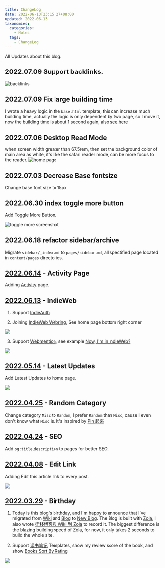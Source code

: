 ```yaml
---
title: ChangeLog
date: 2022-06-13T23:15:27+08:00
updated: 2022-06-13
taxonomies:
  categories:
    - Notes
  tags:
    - ChangeLog
---
```


All Updates about this blog.

<!-- more -->

## 2022.07.09 Support backlinks.

![backlinks](./backlinks.png)

## 2022.07.09 Fix large building time

I wrote a heavy logic in the `base.html` template, this can increase much building time, actually the logic is only dependent by two page, so I move it, now the building time is about 1 second again, also [see here](https://github.com/getzola/zola/issues/1902#issuecomment-1178845667)

## 2022.07.06 Desktop Read Mode

when screen width greater than 67.5rem, then set the background color of main area as white, it's like the safari reader mode, can be more focus to the reader.
![home page](./2022-07-06-home-page-screen-shot.png)

## 2022.07.03 Decrease Base fontsize

Change base font size to 15px

## 2022.06.30 index toggle more button

Add Toggle More Button.

![toggle more screenshot](./toggle-more.png)

## 2022.06.18 refactor sidebar/archive

Migrate `sidebar/_index.md` to `pages/sidebar.md`, all spectified page located in `content/pages` directories.

## [2022.06.14](https://github.com/theowenyoung/blog/commit/7a87eb29b6e3eaafdae14488a8f42de817073f3f) - Activity Page

Adding [Activity](/content/pages/activity.en.md) page.

## [2022.06.13](https://github.com/theowenyoung/blog/commit/c20bb4c97540e91ed2f555800d36ebbe05379155) - IndieWeb

1. Support [IndieAuth](https://indieauth.net/)

2. Joining [IndieWeb Webring](https://xn--sr8hvo.ws/), See home page bottom right corner

![](./indiewebring.jpg)

3. Support [Webmention](https://indieweb.org/Webmention), see example [Now, I'm in IndieWeb?](/content/blog/indieweb.en.md)

![](./webmention-response.jpg)

## [2022.05.14](https://github.com/theowenyoung/blog/commit/cb7e8ec8cc115a35948906c2c91679826e561c79) - Latest Updates

Add Latest Updates to home page.

![](./recently-updated.jpg)

## [2022.04.25](https://github.com/theowenyoung/blog/commit/ebe57d4b3717c5052ea3319e8e1f04e9d7b80153) - Random Category

Change category `Misc` to `Random`, I prefer `Random` than `Misc`, cause I even don't know what `Misc` is. It's inspired by [Pin 起來](https://pinchlime.com/categories/random/)

## [2022.04.24](https://github.com/theowenyoung/blog/commit/cfc2b4dc4c96c1e16e8f4a257da2d30b254f8afc) - SEO

Add `og:title`,`description` to pages for better SEO.

## [2022.04.08](https://github.com/theowenyoung/blog/commit/06f1d35a7a5a8e4c97d4189cf3204b4b7c4bdea2) - Edit Link

Adding Edit this article link to every post.

![](./edit-link.jpg)

## [2022.03.29](https://github.com/theowenyoung/blog/commit/0f8244f2e8a8799ce6b6cbd82914db734af33f30) - Birthday

1. Today is this blog's birthday, and I'm happy to announce that I've migrated from [Wiki](https://wiki.owenyoung.com/) and [Blog](https://blog.owenyoung.com/) to [New Blog](https://www.owenyoung.com/). The Blog is built with [Zola](https://www.getzola.org/), I also wrote [迁移博客和 Wiki 到 Zola](/content/blog/migrate-to-zola.md) to record it. The biggest difference is the blazing building speed of Zola, for now, it only takes 2 seconds to build the whole site.

2. Support [读书笔记](/content/blog/books/_index.md) Templates, show my review score of the book, and show [Books Sort By Rating](/content/pages/books.md)

![](./books-template.jpg)
